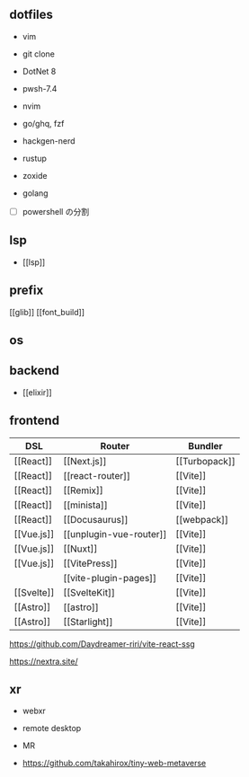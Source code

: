## dotfiles

- vim
- git clone

- DotNet 8
- pwsh-7.4
- nvim
- go/ghq, fzf
- hackgen-nerd
- rustup
- zoxide
- golang

- [ ] powershell の分割

## lsp

- [[lsp]]

## prefix

[[glib]]
[[font_build]]

## os

## backend

- [[elixir]]

## frontend

| DSL        | Router                  | Bundler       |
| ---------- | ----------------------- | ------------- |
| [[React]]  | [[Next.js]]             | [[Turbopack]] |
| [[React]]  | [[react-router]]        | [[Vite]]      |
| [[React]]  | [[Remix]]               | [[Vite]]      |
| [[React]]  | [[minista]]             | [[Vite]]      |
| [[React]]  | [[Docusaurus]]          | [[webpack]]   |
| [[Vue.js]] | [[unplugin-vue-router]] | [[Vite]]      |
| [[Vue.js]] | [[Nuxt]]                | [[Vite]]      |
| [[Vue.js]] | [[VitePress]]           | [[Vite]]      |
|            | [[vite-plugin-pages]]   | [[Vite]]      |
| [[Svelte]] | [[SvelteKit]]           | [[Vite]]      |
| [[Astro]]  | [[astro]]               | [[Vite]]      |
| [[Astro]]  | [[Starlight]]           | [[Vite]]      |

https://github.com/Daydreamer-riri/vite-react-ssg

https://nextra.site/

## xr

- webxr
- remote desktop
- MR

- https://github.com/takahirox/tiny-web-metaverse
